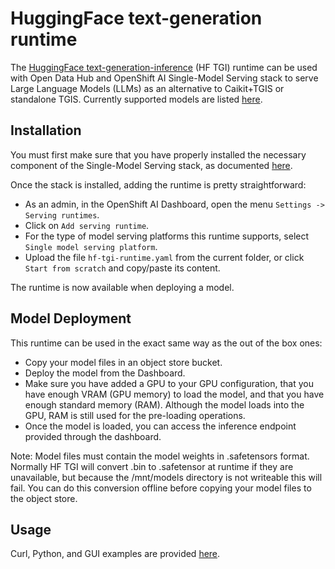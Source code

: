# HuggingFace text-generation runtime 

The [HuggingFace text-generation-inference](https://github.com/huggingface/text-generation-inference) (HF TGI) runtime can be used with Open Data Hub and OpenShift AI Single-Model Serving stack to serve Large Language Models (LLMs) as an alternative to Caikit+TGIS or standalone TGIS. Currently supported models are listed [here](https://huggingface.co/docs/text-generation-inference/supported_models). 

## Installation

You must first make sure that you have properly installed the necessary component of the Single-Model Serving stack, as documented [here](https://access.redhat.com/documentation/en-us/red_hat_openshift_ai_self-managed/2-latest/html/working_on_data_science_projects/serving-large-language-models_serving-large-language-models#about-the-single-model-serving-platform_serving-large-language-models).

Once the stack is installed, adding the runtime is pretty straightforward:
- As an admin, in the OpenShift AI Dashboard, open the menu `Settings -> Serving runtimes`.
- Click on `Add serving runtime`.
- For the type of model serving platforms this runtime supports, select `Single model serving platform`.
- Upload the file `hf-tgi-runtime.yaml` from the current folder, or click `Start from scratch` and copy/paste its content.

The runtime is now available when deploying a model.

## Model Deployment

This runtime can be used in the exact same way as the out of the box ones:
- Copy your model files in an object store bucket.
- Deploy the model from the Dashboard.
- Make sure you have added a GPU to your GPU configuration, that you have enough VRAM (GPU memory) to load the model, and that you have enough standard memory (RAM). Although the model loads into the GPU, RAM is still used for the pre-loading operations.
- Once the model is loaded, you can access the inference endpoint provided through the dashboard.

Note: Model files must contain the model weights in .safetensors format. Normally HF TGI will convert .bin to .safetensor at runtime if they are unavailable, but because the /mnt/models directory is not writeable this will fail. You can do this conversion offline before copying your model files to the object store.

## Usage

Curl, Python, and GUI  examples are provided [here](https://huggingface.co/docs/text-generation-inference/basic_tutorials/consuming_tgi).

